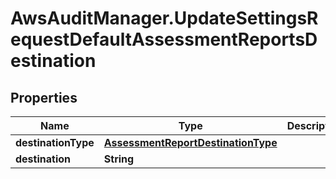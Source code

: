 # AwsAuditManager.UpdateSettingsRequestDefaultAssessmentReportsDestination

## Properties

Name | Type | Description | Notes
------------ | ------------- | ------------- | -------------
**destinationType** | [**AssessmentReportDestinationType**](AssessmentReportDestinationType.md) |  | [optional] 
**destination** | **String** |  | [optional] 


